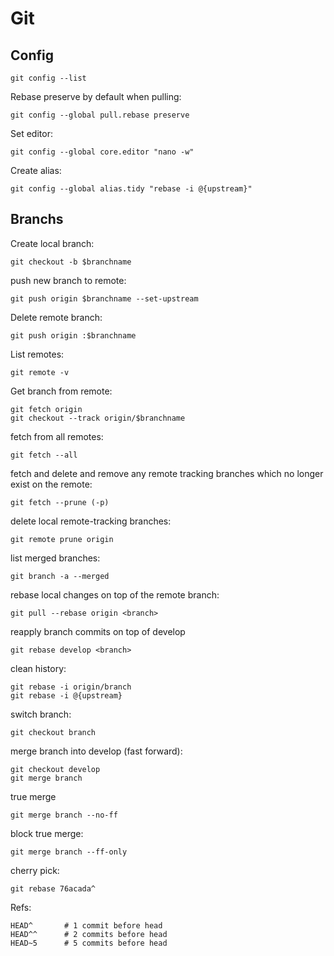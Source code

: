 # Git
## Config

```
git config --list
```

Rebase preserve by default when pulling:
```
git config --global pull.rebase preserve
```

Set editor:
```
git config --global core.editor "nano -w"
```

Create alias:
```
git config --global alias.tidy "rebase -i @{upstream}"
```

## Branchs
Create local branch:
```
git checkout -b $branchname
```
push new branch to remote:
```
git push origin $branchname --set-upstream
```

Delete remote branch:
```
git push origin :$branchname
````

List remotes:
```
git remote -v
```
Get branch from remote:
```
git fetch origin
git checkout --track origin/$branchname
```

fetch from all remotes:
```
git fetch --all
```
fetch and delete and remove any remote tracking branches which no longer exist on the remote:
```
git fetch --prune (-p)
```

delete local remote-tracking branches:
```
git remote prune origin
```
list merged branches:
```
git branch -a --merged
```

rebase local changes on top of the remote branch:
```
git pull --rebase origin <branch>
```
reapply branch commits on top of develop
```
git rebase develop <branch>
```
clean history:
```
git rebase -i origin/branch 
git rebase -i @{upstream}
```
switch branch:
```
git checkout branch
```
merge branch into develop (fast forward):
```
git checkout develop
git merge branch
```
true merge
```
git merge branch --no-ff
```
block true merge:
```
git merge branch --ff-only
```
cherry pick:
```
git rebase 76acada^
```

Refs:
```
HEAD^       # 1 commit before head
HEAD^^      # 2 commits before head
HEAD~5      # 5 commits before head
```
